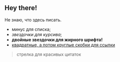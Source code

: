 ## Hey there!

Не знаю, что здесь писать. 
  
- минус для списка;
- *звездочки для курсива*;
- **двойные звездочки для жирного шрифта!**
- [квадратные, а потом круглые скобки для ссылки](google.com)
  
> стрелка для красивых цитаток
